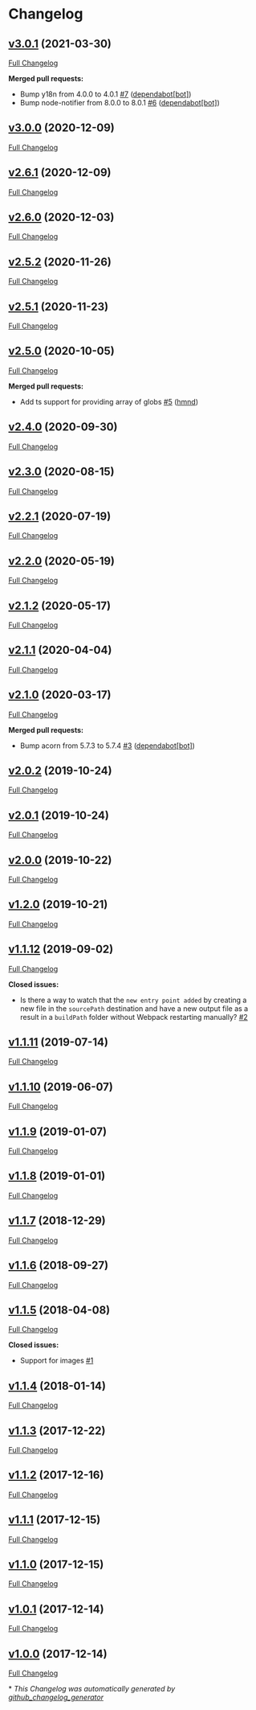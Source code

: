 # Changelog

## [v3.0.1](https://github.com/sectsect/webpack-sweet-entry/tree/v3.0.1) (2021-03-30)

[Full Changelog](https://github.com/sectsect/webpack-sweet-entry/compare/v3.0.0...v3.0.1)

**Merged pull requests:**

- Bump y18n from 4.0.0 to 4.0.1 [\#7](https://github.com/sectsect/webpack-sweet-entry/pull/7) ([dependabot[bot]](https://github.com/apps/dependabot))
- Bump node-notifier from 8.0.0 to 8.0.1 [\#6](https://github.com/sectsect/webpack-sweet-entry/pull/6) ([dependabot[bot]](https://github.com/apps/dependabot))

## [v3.0.0](https://github.com/sectsect/webpack-sweet-entry/tree/v3.0.0) (2020-12-09)

[Full Changelog](https://github.com/sectsect/webpack-sweet-entry/compare/v2.6.1...v3.0.0)

## [v2.6.1](https://github.com/sectsect/webpack-sweet-entry/tree/v2.6.1) (2020-12-09)

[Full Changelog](https://github.com/sectsect/webpack-sweet-entry/compare/v2.6.0...v2.6.1)

## [v2.6.0](https://github.com/sectsect/webpack-sweet-entry/tree/v2.6.0) (2020-12-03)

[Full Changelog](https://github.com/sectsect/webpack-sweet-entry/compare/v2.5.2...v2.6.0)

## [v2.5.2](https://github.com/sectsect/webpack-sweet-entry/tree/v2.5.2) (2020-11-26)

[Full Changelog](https://github.com/sectsect/webpack-sweet-entry/compare/v2.5.1...v2.5.2)

## [v2.5.1](https://github.com/sectsect/webpack-sweet-entry/tree/v2.5.1) (2020-11-23)

[Full Changelog](https://github.com/sectsect/webpack-sweet-entry/compare/v2.5.0...v2.5.1)

## [v2.5.0](https://github.com/sectsect/webpack-sweet-entry/tree/v2.5.0) (2020-10-05)

[Full Changelog](https://github.com/sectsect/webpack-sweet-entry/compare/v2.4.0...v2.5.0)

**Merged pull requests:**

- Add ts support for providing array of globs [\#5](https://github.com/sectsect/webpack-sweet-entry/pull/5) ([hmnd](https://github.com/hmnd))

## [v2.4.0](https://github.com/sectsect/webpack-sweet-entry/tree/v2.4.0) (2020-09-30)

[Full Changelog](https://github.com/sectsect/webpack-sweet-entry/compare/v2.3.0...v2.4.0)

## [v2.3.0](https://github.com/sectsect/webpack-sweet-entry/tree/v2.3.0) (2020-08-15)

[Full Changelog](https://github.com/sectsect/webpack-sweet-entry/compare/v2.2.1...v2.3.0)

## [v2.2.1](https://github.com/sectsect/webpack-sweet-entry/tree/v2.2.1) (2020-07-19)

[Full Changelog](https://github.com/sectsect/webpack-sweet-entry/compare/v2.2.0...v2.2.1)

## [v2.2.0](https://github.com/sectsect/webpack-sweet-entry/tree/v2.2.0) (2020-05-19)

[Full Changelog](https://github.com/sectsect/webpack-sweet-entry/compare/v2.1.2...v2.2.0)

## [v2.1.2](https://github.com/sectsect/webpack-sweet-entry/tree/v2.1.2) (2020-05-17)

[Full Changelog](https://github.com/sectsect/webpack-sweet-entry/compare/v2.1.1...v2.1.2)

## [v2.1.1](https://github.com/sectsect/webpack-sweet-entry/tree/v2.1.1) (2020-04-04)

[Full Changelog](https://github.com/sectsect/webpack-sweet-entry/compare/v2.1.0...v2.1.1)

## [v2.1.0](https://github.com/sectsect/webpack-sweet-entry/tree/v2.1.0) (2020-03-17)

[Full Changelog](https://github.com/sectsect/webpack-sweet-entry/compare/v2.0.2...v2.1.0)

**Merged pull requests:**

- Bump acorn from 5.7.3 to 5.7.4 [\#3](https://github.com/sectsect/webpack-sweet-entry/pull/3) ([dependabot[bot]](https://github.com/apps/dependabot))

## [v2.0.2](https://github.com/sectsect/webpack-sweet-entry/tree/v2.0.2) (2019-10-24)

[Full Changelog](https://github.com/sectsect/webpack-sweet-entry/compare/v2.0.1...v2.0.2)

## [v2.0.1](https://github.com/sectsect/webpack-sweet-entry/tree/v2.0.1) (2019-10-24)

[Full Changelog](https://github.com/sectsect/webpack-sweet-entry/compare/v2.0.0...v2.0.1)

## [v2.0.0](https://github.com/sectsect/webpack-sweet-entry/tree/v2.0.0) (2019-10-22)

[Full Changelog](https://github.com/sectsect/webpack-sweet-entry/compare/v1.2.0...v2.0.0)

## [v1.2.0](https://github.com/sectsect/webpack-sweet-entry/tree/v1.2.0) (2019-10-21)

[Full Changelog](https://github.com/sectsect/webpack-sweet-entry/compare/v1.1.12...v1.2.0)

## [v1.1.12](https://github.com/sectsect/webpack-sweet-entry/tree/v1.1.12) (2019-09-02)

[Full Changelog](https://github.com/sectsect/webpack-sweet-entry/compare/v1.1.11...v1.1.12)

**Closed issues:**

- Is there a way to watch that the `new entry point added` by creating a new file in the `sourcePath` destination and have a new output file as a result in a `buildPath` folder without Webpack restarting manually? [\#2](https://github.com/sectsect/webpack-sweet-entry/issues/2)

## [v1.1.11](https://github.com/sectsect/webpack-sweet-entry/tree/v1.1.11) (2019-07-14)

[Full Changelog](https://github.com/sectsect/webpack-sweet-entry/compare/v1.1.10...v1.1.11)

## [v1.1.10](https://github.com/sectsect/webpack-sweet-entry/tree/v1.1.10) (2019-06-07)

[Full Changelog](https://github.com/sectsect/webpack-sweet-entry/compare/v1.1.9...v1.1.10)

## [v1.1.9](https://github.com/sectsect/webpack-sweet-entry/tree/v1.1.9) (2019-01-07)

[Full Changelog](https://github.com/sectsect/webpack-sweet-entry/compare/v1.1.8...v1.1.9)

## [v1.1.8](https://github.com/sectsect/webpack-sweet-entry/tree/v1.1.8) (2019-01-01)

[Full Changelog](https://github.com/sectsect/webpack-sweet-entry/compare/v1.1.7...v1.1.8)

## [v1.1.7](https://github.com/sectsect/webpack-sweet-entry/tree/v1.1.7) (2018-12-29)

[Full Changelog](https://github.com/sectsect/webpack-sweet-entry/compare/v1.1.6...v1.1.7)

## [v1.1.6](https://github.com/sectsect/webpack-sweet-entry/tree/v1.1.6) (2018-09-27)

[Full Changelog](https://github.com/sectsect/webpack-sweet-entry/compare/v1.1.5...v1.1.6)

## [v1.1.5](https://github.com/sectsect/webpack-sweet-entry/tree/v1.1.5) (2018-04-08)

[Full Changelog](https://github.com/sectsect/webpack-sweet-entry/compare/v1.1.4...v1.1.5)

**Closed issues:**

- Support for images [\#1](https://github.com/sectsect/webpack-sweet-entry/issues/1)

## [v1.1.4](https://github.com/sectsect/webpack-sweet-entry/tree/v1.1.4) (2018-01-14)

[Full Changelog](https://github.com/sectsect/webpack-sweet-entry/compare/v1.1.3...v1.1.4)

## [v1.1.3](https://github.com/sectsect/webpack-sweet-entry/tree/v1.1.3) (2017-12-22)

[Full Changelog](https://github.com/sectsect/webpack-sweet-entry/compare/v1.1.2...v1.1.3)

## [v1.1.2](https://github.com/sectsect/webpack-sweet-entry/tree/v1.1.2) (2017-12-16)

[Full Changelog](https://github.com/sectsect/webpack-sweet-entry/compare/v1.1.1...v1.1.2)

## [v1.1.1](https://github.com/sectsect/webpack-sweet-entry/tree/v1.1.1) (2017-12-15)

[Full Changelog](https://github.com/sectsect/webpack-sweet-entry/compare/v1.1.0...v1.1.1)

## [v1.1.0](https://github.com/sectsect/webpack-sweet-entry/tree/v1.1.0) (2017-12-15)

[Full Changelog](https://github.com/sectsect/webpack-sweet-entry/compare/v1.0.1...v1.1.0)

## [v1.0.1](https://github.com/sectsect/webpack-sweet-entry/tree/v1.0.1) (2017-12-14)

[Full Changelog](https://github.com/sectsect/webpack-sweet-entry/compare/v1.0.0...v1.0.1)

## [v1.0.0](https://github.com/sectsect/webpack-sweet-entry/tree/v1.0.0) (2017-12-14)

[Full Changelog](https://github.com/sectsect/webpack-sweet-entry/compare/0f6169f7d0ce77b710a20a28a851a3c2030f308d...v1.0.0)



\* *This Changelog was automatically generated by [github_changelog_generator](https://github.com/github-changelog-generator/github-changelog-generator)*
